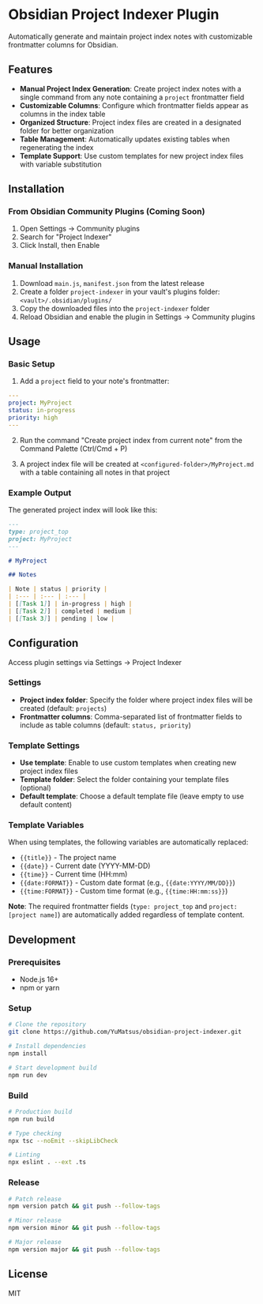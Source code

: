 # Obsidian Project Indexer Plugin

Automatically generate and maintain project index notes with customizable frontmatter columns for Obsidian.

## Features

- **Manual Project Index Generation**: Create project index notes with a single command from any note containing a `project` frontmatter field
- **Customizable Columns**: Configure which frontmatter fields appear as columns in the index table
- **Organized Structure**: Project index files are created in a designated folder for better organization
- **Table Management**: Automatically updates existing tables when regenerating the index
- **Template Support**: Use custom templates for new project index files with variable substitution

## Installation

### From Obsidian Community Plugins (Coming Soon)

1. Open Settings → Community plugins
2. Search for "Project Indexer"
3. Click Install, then Enable

### Manual Installation

1. Download `main.js`, `manifest.json` from the latest release
2. Create a folder `project-indexer` in your vault's plugins folder: `<vault>/.obsidian/plugins/`
3. Copy the downloaded files into the `project-indexer` folder
4. Reload Obsidian and enable the plugin in Settings → Community plugins

## Usage

### Basic Setup

1. Add a `project` field to your note's frontmatter:

```yaml
---
project: MyProject
status: in-progress
priority: high
---
```

2. Run the command "Create project index from current note" from the Command Palette (Ctrl/Cmd + P)

3. A project index file will be created at `<configured-folder>/MyProject.md` with a table containing all notes in that project

### Example Output

The generated project index will look like this:

```markdown
---
type: project_top
project: MyProject
---

# MyProject

## Notes

| Note | status | priority |
| :--- | :--- | :--- |
| [[Task 1]] | in-progress | high |
| [[Task 2]] | completed | medium |
| [[Task 3]] | pending | low |
```

## Configuration

Access plugin settings via Settings → Project Indexer

### Settings

- **Project index folder**: Specify the folder where project index files will be created (default: `projects`)
- **Frontmatter columns**: Comma-separated list of frontmatter fields to include as table columns (default: `status, priority`)

### Template Settings

- **Use template**: Enable to use custom templates when creating new project index files
- **Template folder**: Select the folder containing your template files (optional)
- **Default template**: Choose a default template file (leave empty to use default content)

### Template Variables

When using templates, the following variables are automatically replaced:

- `{{title}}` - The project name
- `{{date}}` - Current date (YYYY-MM-DD)
- `{{time}}` - Current time (HH:mm)
- `{{date:FORMAT}}` - Custom date format (e.g., `{{date:YYYY/MM/DD}}`)
- `{{time:FORMAT}}` - Custom time format (e.g., `{{time:HH:mm:ss}}`)

**Note**: The required frontmatter fields (`type: project_top` and `project: [project name]`) are automatically added regardless of template content.

## Development

### Prerequisites

- Node.js 16+
- npm or yarn

### Setup

```bash
# Clone the repository
git clone https://github.com/YuMatsus/obsidian-project-indexer.git

# Install dependencies
npm install

# Start development build
npm run dev
```

### Build

```bash
# Production build
npm run build

# Type checking
npx tsc --noEmit --skipLibCheck

# Linting
npx eslint . --ext .ts
```

### Release

```bash
# Patch release
npm version patch && git push --follow-tags

# Minor release  
npm version minor && git push --follow-tags

# Major release
npm version major && git push --follow-tags
```

## License

MIT

